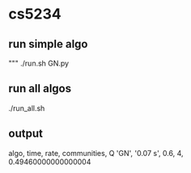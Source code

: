 # cs5234

## run simple algo
"""
./run.sh GN.py

## run all algos
./run_all.sh

## output
algo, time, rate, communities, Q
'GN', '0.07 s', 0.6, 4, 0.49460000000000004
